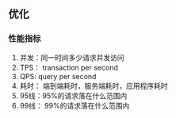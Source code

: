 ## 优化

### 性能指标
1. 并发：同一时间多少请求并发访问
2. TPS： transaction per second
3. QPS:  query per second 
4. 耗时： 端到端耗时，服务端耗时，应用程序耗时
5. 95线：95%的请求落在什么范围内
6. 99线： 99%的请求落在什么范围内
